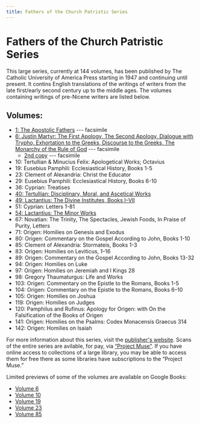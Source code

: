 ```yaml
---
title: Fathers of the Church Patristic Series
---
```


# Fathers of the Church Patristic Series

This large series, currently at 144 volumes, has been published by The Catholic University of America Press starting in 1947 and continuing until present. It contins English translations of the writings of writers from the late first/early second century up to the middle ages. The volumes containing writings of pre-Nicene writers are listed below.

## Volumes:

* [1: The Apostolic Fathers](https://archive.org/details/in.ernet.dli.2015.58476) --- facsimile
* [6: Justin Martyr: The First Apology, The Second Apology, Dialogue with Trypho, Exhortation to the Greeks, Discourse to the Greeks, The Monarchy of the Rule of God](https://archive.org/details/fathersofchurch0000unse) --- facsimile
  * [2nd copy](https://archive.org/details/firstapologyseco0000just) --- facsimile
* 10: Tertullian & Minucius Felix: Apologetical Works; Octavius
* 19: Eusebius Pamphili: Ecclesiastical History, Books 1-5 
* 23: Clement of Alexandria: Christ the Educator
* 29: Eusebius Pamphili: Ecclesiastical History, Books 6-10
* 36: Cyprian: Treatises
* [40: Tertullian: Disciplinary, Moral, and Ascetical Works](https://archive.org/details/fathersofthechur013352mbp)
* [49: Lactantius: The Divine Institutes, Books I–VII](https://archive.org/details/fathersofchurch0049unse)
* 51: Cyprian: Letters 1-81
* [54: Lactantius: The Minor Works](https://archive.org/details/minorworks0054lact)
* 67: Novatian: The Trinity, The Spectacles, Jewish Foods, In Praise of Purity, Letters
* 71: Origen: Homilies on Genesis and Exodus
* 80: Origen: Commentary on the Gospel According to John, Books 1-10
* 85: Clement of Alexandria: Stormateis, Books 1-3
* 83: Origen: Homilies on Leviticus, 1–16
* 89: Origen: Commentary on the Gospel According to John, Books 13-32
* 94: Origen: Homilies on Luke
* 97: Origen: Homilies on Jeremiah and I Kings 28
* 98: Gregory Thaumaturgus: Life and Works
* 103: Origen: Commentary on the Epistle to the Romans, Books 1-5
* 104: Origen: Commentary on the Epistle to the Romans, Books 6–10
* 105: Origen: Homilies on Joshua
* 119: Origen: Homilies on Judges
* 120: Pamphilus and Rufinus: Apology for Origen: with On the Falsification of the Books of Origen
* 141: Origen: Homilies on the Psalms: Codex Monacensis Graecus 314
* 142: Origen: Homilies on Isaiah

For more information about this series, visit the [publisher's website](https://www.cuapress.org/). Scans of the entire series are avilable, for pay, via [“Project Muse”](https://muse.jhu.edu). If you have online access to collections of a large library, you may be able to access them for free there as some libraries have subscriptions to the “Project Muse.”

Limited previews of some of the volumes are available on Google Books:
* [Volume 6](https://books.google.com/books?id=BYsK3PgR97wC)
* [Volume 10](https://books.google.com/books?id=Ys1rm5KKl-8C)
* [Volume 19](https://books.google.com/books?id=-o0katcldMQC)
* [Volume 23](https://books.google.com/books?id=tI_GTDlgcZsC)
* [Volume 85](https://books.google.com/books?id=XWpL1zz5cmoC)
